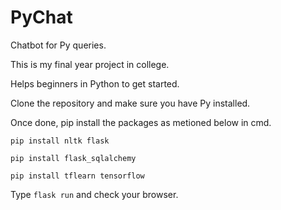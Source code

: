 # PyChat
Chatbot for Py queries.

This is my final year project in college.

Helps beginners in Python to get started.

Clone the repository and make sure you have Py installed.

Once done, pip install the packages as metioned below in cmd.

```
pip install nltk flask 
```

```
pip install flask_sqlalchemy
```

```
pip install tflearn tensorflow
```

Type ```flask run``` and check your browser.
